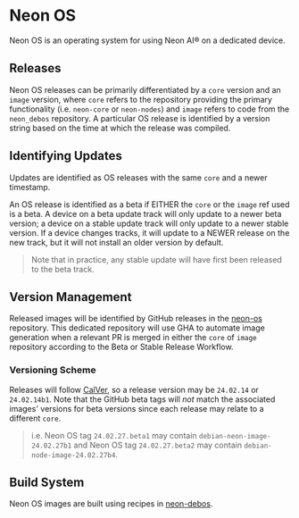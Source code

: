 # Neon OS
Neon OS is an operating system for using Neon AI® on a dedicated device. 

## Releases
Neon OS releases can be primarily differentiated by a `core` version and
an `image` version, where `core` refers to the repository providing the primary
functionality (i.e. `neon-core` or `neon-nodes`) and `image` refers to code from
the `neon_debos` repository. A particular OS release is identified by a version 
string based on the time at which the release was compiled.

## Identifying Updates
Updates are identified as OS releases with the same `core` and a newer timestamp.

An OS release is identified as a beta if EITHER the `core` or the `image` ref
used is a beta. A device on a beta update track will only update to a newer
beta version; a device on a stable update track will only update to a newer
stable version. If a device changes tracks, it will update to a NEWER release on
the new track, but it will not install an older version by default.
> Note that in practice, any stable update will have first been released to the
> beta track.

## Version Management
Released images will be identified by GitHub releases in the 
[neon-os](https://github.com/neongeckocom/neon-os) repository.
This dedicated repository will use GHA to automate image generation when a 
relevant PR is merged in either the `core` of `image` repository according to
the Beta or Stable Release Workflow.

### Versioning Scheme
Releases will follow [CalVer](https://calver.org/), so a release version may be
`24.02.14` or `24.02.14b1`. Note that the GitHub beta tags will *not* match the 
associated images' versions for beta versions since each release may relate to a
different `core`.
> i.e. Neon OS tag `24.02.27.beta1` may contain `debian-neon-image-24.02.27b1` 
> and Neon OS tag `24.02.27.beta2` may contain `debian-node-image-24.02.27b4`.

## Build System
Neon OS images are built using recipes in [neon-debos](https://github.com/NeonGeckoCom/neon_debos).
